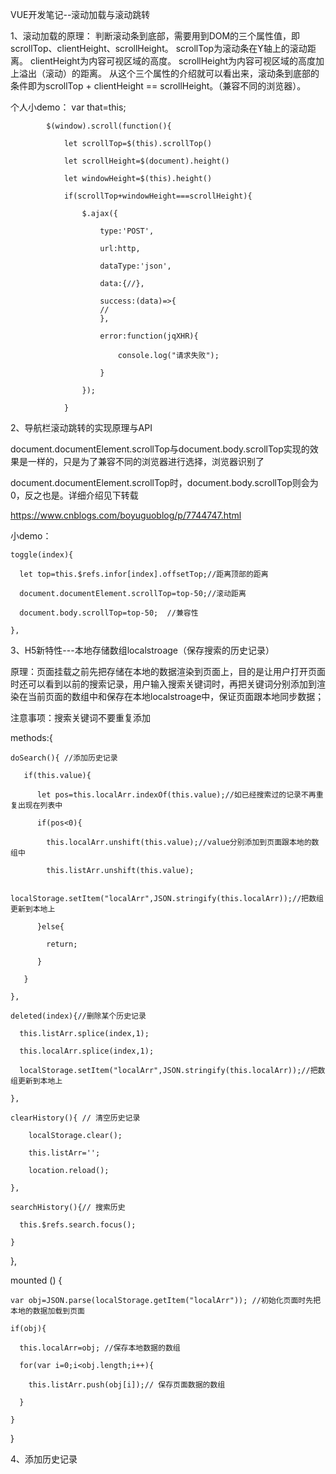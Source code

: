 
VUE开发笔记--滚动加载与滚动跳转

1、滚动加载的原理：
判断滚动条到底部，需要用到DOM的三个属性值，即scrollTop、clientHeight、scrollHeight。
scrollTop为滚动条在Y轴上的滚动距离。
clientHeight为内容可视区域的高度。
scrollHeight为内容可视区域的高度加上溢出（滚动）的距离。
从这个三个属性的介绍就可以看出来，滚动条到底部的条件即为scrollTop + clientHeight == scrollHeight。（兼容不同的浏览器）。

个人小demo：
            var that=this;
            
            $(window).scroll(function(){
            
                let scrollTop=$(this).scrollTop()
                
                let scrollHeight=$(document).height()
                
                let windowHeight=$(this).height()
                
                if(scrollTop+windowHeight===scrollHeight){
                
                    $.ajax({     
                    
                        type:'POST',  
                        
                        url:http,  
                        
                        dataType:'json',
                        
                        data:{//},
                        
                        success:(data)=>{   
                        //
                        },
                        
                        error:function(jqXHR){
                        
                            console.log("请求失败");
                            
                        }
                        
                    });
                    
                } 

2、导航栏滚动跳转的实现原理与API

document.documentElement.scrollTop与document.body.scrollTop实现的效果是一样的，只是为了兼容不同的浏览器进行选择，浏览器识别了

document.documentElement.scrollTop时，document.body.scrollTop则会为0，反之也是。详细介绍见下转载

https://www.cnblogs.com/boyuguoblog/p/7744747.html 

小demo：

    toggle(index){
    
      let top=this.$refs.infor[index].offsetTop;//距离顶部的距离
      
      document.documentElement.scrollTop=top-50;//滚动距离
      
      document.body.scrollTop=top-50;  //兼容性       
     
    },

3、H5新特性---本地存储数组localstroage（保存搜索的历史记录）

原理：页面挂载之前先把存储在本地的数据渲染到页面上，目的是让用户打开页面时还可以看到以前的搜索记录，用户输入搜索关键词时，再把关键词分别添加到渲染在当前页面的数组中和保存在本地localstroage中，保证页面跟本地同步数据；

注意事项：搜索关键词不要重复添加

  methods:{
  
    doSearch(){ //添加历史记录
    
       if(this.value){
       
          let pos=this.localArr.indexOf(this.value);//如已经搜索过的记录不再重复出现在列表中
          
          if(pos<0){
          
            this.localArr.unshift(this.value);//value分别添加到页面跟本地的数组中
            
            this.listArr.unshift(this.value); 
            
            localStorage.setItem("localArr",JSON.stringify(this.localArr));//把数组更新到本地上 
            
          }else{
          
            return;
            
          }   
          
       }
       
    },
    
    deleted(index){//删除某个历史记录
    
      this.listArr.splice(index,1);
      
      this.localArr.splice(index,1);
      
      localStorage.setItem("localArr",JSON.stringify(this.localArr));//把数组更新到本地上
      
    },
    
    clearHistory(){ // 清空历史记录
    
        localStorage.clear();
        
        this.listArr='';
        
        location.reload();
        
    },
    
    searchHistory(){// 搜索历史
    
      this.$refs.search.focus();
      
    }
    
  },
  
  mounted () {
  
    var obj=JSON.parse(localStorage.getItem("localArr")); //初始化页面时先把本地的数据加载到页面
    
    if(obj){
    
      this.localArr=obj; //保存本地数据的数组
      
      for(var i=0;i<obj.length;i++){
      
        this.listArr.push(obj[i]);// 保存页面数据的数组
        
      }
      
    } 
    
  }
  
  4、添加历史记录
  
  <template>
<div>
  <header class="aui-bar aui-bar-nav aui-bar-light">
   <div class="aui-searchbar" id="search">
    <div class="aui-searchbar-input aui-border-radius" tapmode>
        <i class="aui-iconfont aui-icon-search" @touchend="doSearch()"></i>
        <form action="javascript:search();">
            <input @input="handleFocus" type="search" ref="search" placeholder="搜索商家名字" id="search-input" autofocus v-model="value">
            <i class="aui-iconfont aui-icon-close inputDelete"  v-show="show" @touchend="cancle()"></i>
        </form>
    </div>
    <div class="aui-searchbar-cancel" tapmod><a href="/#/index">取消</a></div>
   </div>
  </header>
  <section>
    <div class="history">
      <p class="title" @touchend="searchHistory()" v-show="historyShow">搜索历史</p>
      <ul class="list">
        <li v-for="(item,index) in listArr" :key="index">
          <i class="aui-iconfont aui-icon-date icon"></i>
          <span class="item">{{item}}</span>
          <i class="aui-iconfont aui-icon-close icon" @touchend="deleted(index)"></i>
        </li>
      </ul>
      <div class="clear" @touchend="clearHistory()" v-show="historyShow">清空历史记录</div>
    </div>
  </section>
</div>
</template>

<script>
export default {
  name: 'HelloWorld',
  data () {
    return {
      value:'',
      listArr:[],
      localArr:[],
      show:false,
      historyShow:false
    }
  },
  methods:{
    handleFocus(){
      this.show=true; // 监听输入事件
    },
    doSearch(){ //添加历史记录
       if(this.value){
          this.show=true; 
          let pos=this.localArr.indexOf(this.value);//如已经搜索过的记录不再重复出现在列表中
          if(pos<0){
            this.localArr.unshift(this.value);//value分别添加到页面跟本地的数组中
            this.listArr.unshift(this.value); 
            localStorage.setItem("localArr",JSON.stringify(this.localArr));//把数组更新到本地上 
          }else{
            return;
          } 
          this.historyShow=true;      
       }
    },
    cancle(){ //取消
      this.value='';
    },
    deleted(index){//删除某个历史记录
      this.listArr.splice(index,1);
      this.localArr.splice(index,1);
      localStorage.setItem("localArr",JSON.stringify(this.localArr));//把数组更新到本地上 
    },
    clearHistory(){ // 清空历史记录
        localStorage.clear();
        this.listArr='';
        location.reload();
    },
    searchHistory(){// 搜索历史
      this.$refs.search.focus();
    }
  },
  mounted () {
    afterRouters['/find']=true;
    var obj=JSON.parse(localStorage.getItem("localArr")); //初始化页面时先把本地的数据加载到页面
    if(obj){
      this.localArr=obj; //保存本地数据的数组
      for(var i=0;i<obj.length;i++){
        this.listArr.push(obj[i]);// 保存页面数据的数组
      }
    }
  }
}
</script>
<style scoped>
  .aui-bar-light{
    background:#fd6a27;
    color:#000;
    width:100%;
    height:2rem;
  }
  .aui-bar-nav.aui-bar-light .aui-iconfont{
    color:#666;
  }
  .aui-searchbar{
    width:98%;
    background:none; 
  }
  .aui-searchbar-input{
    border-radius: 0.3rem;
    border:0.01rem solid #fff;
  }
  .aui-searchbar .aui-searchbar-cancel{
    color:#fff;
    z-index:999;
    margin-right: 0;
  }
  input:-moz-placeholder,textarea:-moz-placeholder {   
    color: #CCCCCC;   
  }    
  input:-ms-input-placeholder,textarea:-ms-input-placeholder {   
    color:#CCCCCC;   
  } 
  input::-webkit-input-placeholder,textarea::-webkit-input-placeholder {   
    color: #CCCCCC;   
  }  
  /* 输入框中的 ×  */
  .inputDelete{
    width:1rem;
    height:1rem;
    line-height: 1rem;
    display: inline-block;
    color:#000;
    position: relative;
    top:-1.5rem;
    left:6rem;
    font-size:0.6rem;
    background: #ccc;
    border-radius: 0.5rem;
  }
  .history{
    text-align:left;  
    margin:0.7rem;
    font-size:0.7rem;
  }
  .history ul li{
    width:100%;
    height:2rem;
    line-height:2rem;
    border-bottom:1px solid #D6D5D5;
  }
  .history .clear{
    margin-top:0.5rem;
    text-align:center;
  }
  .history .list .item{
    width:87%;
    display: inline-block;
    padding-left:0.5rem;
    overflow: hidden;
    text-overflow: ellipsis;
    white-space: nowrap;
  }
  .history .list .icon{
    position: relative;
    top:-0.7rem;
  }
</style>


